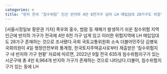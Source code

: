 ```yaml
---
categories: e
title: "정치 전국 ‘침수위험’ 인근 반지하 4만 6천가구 넘어 LH 매입임대 28가구도 위험"
---
```

[서울시정일보 황문권 기자] 폭우와 홍수, 범람 등 재해가 발생하기 쉬운 침수위험 지역 인근에 반지하 가구가 전국에 4만 6천 가구 넘게 있고 이러한 위험지역에 LH 매입임대도 28가구 존재하는 것으로 조사됐다.국회 국토교통위원회 소속 더불어민주당 김병욱 국회의원이 4일 행정안전부와 통계청, 한국토지주택공사로부터 제출받은 ‘침수위험지구 내 반지하 가구 현황’ 자료에 따르면, 2022년 9월 전국 635개 침수위험지구가 있는 시군구에 총 4만 6,964개 반지하 가구가 존재하는 것으로 나타났다.더불어, 침수위험지구가 있는 동에 LH